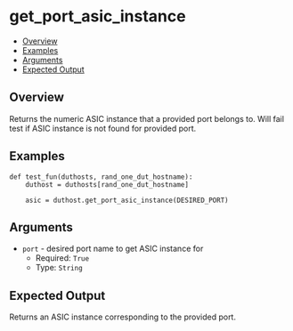 # get_port_asic_instance

- [Overview](#overview)
- [Examples](#examples)
- [Arguments](#arguments)
- [Expected Output](#expected-output)

## Overview
Returns the numeric ASIC instance that a provided port belongs to. Will fail test if ASIC instance is not found for provided port.

## Examples
```
def test_fun(duthosts, rand_one_dut_hostname):
    duthost = duthosts[rand_one_dut_hostname]

    asic = duthost.get_port_asic_instance(DESIRED_PORT)
```

## Arguments
- `port` - desired port name to get ASIC instance for
    - Required: `True`
    - Type: `String`

## Expected Output
Returns an ASIC instance corresponding to the provided port.
